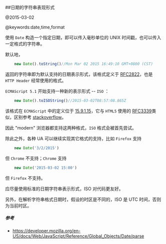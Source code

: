 ##日期的字符串表现形式

@2015-03-02

@keywords:date,time,format

使用 `Date` 构造一个指定日期，即可以传入毫秒单位的 UNIX 时间戳，也可以传入一定格式的字符串。

默认地，

```javascript
    new Date().toString()//Mon Mar 02 2015 16:49:10 GMT+0800 (CST)
```

返回的字符串即为默认支持的日期表示形式，该格式定义于 [RFC2822](http://tools.ietf.org/html/rfc2822#section-3.3)，也是 `HTTP Header` 经常使用的格式。

`ECMAScript 5.1` 开始支持一种新的表示形式 -- `ISO` ：

```javascript
    new Date().toISOString()//2015-03-02T08:57:08.865Z
```

该格式在 `ECMAScript` 中的定义位于 [15.9.1.15](http://www.ecma-international.org/ecma-262/5.1/#sec-15.9.1.15)，它与 `HTML5` 使用的 [RFC3339](http://tools.ietf.org/html/rfc3339)类似，区别参考 [stackoverflow](http://stackoverflow.com/questions/522251/whats-the-difference-between-iso-8601-and-rfc-3339-date-formats)。

因此 "modern" 浏览器都支持这两种格式，`ISO` 格式会被首先尝试。

除此之外，各种 UA 可以继续实现其它格式的支持，比如 `Firefox` 支持

```javascript
    new Date('3/2/2015')
```

但 `Chrome` 不支持；`Chrome` 支持

```javascript
    new Date('2015-03-02 15:00')
```

但 `Firefox` 不支持。

应尽量使用标准的日期字符串表示形式，ISO 对代码更友好。

另外，在解析字符串格式日期时，假设的时区是不同的，ISO 是 UTC 时间，否则为当前时区。

##### 参考

 - <https://developer.mozilla.org/en-US/docs/Web/JavaScript/Reference/Global_Objects/Date/parse>